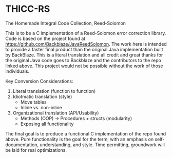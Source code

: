 # THICC-RS
The Homemade Integral Code Collection, Reed-Solomon

This is to be a C implementation of a Reed-Solomon error correction library. Code is based on the
project found at https://github.com/Backblaze/JavaReedSolomon. The work here is intended to
provide a faster final product than the original Java implementation built by BackBlaze. This is
a literal translation and all credit and great thanks for the original Java code goes to
Backblaze and the contributors to the repo linked above. This project would not be possible
without the work of those individuals.


Key Conversion Considerations:

1) Literal translation (function to function)
2) Idiotmatic translation (style)
    - Move tables
    - Inline vs. non-inline
3) Organizational translation (API/Usability)
    - Methods (OOP) -> Procedures + structs (modularity)
    - Exposing all functionality
    

The final goal is to produce a functional C implementation of the repo found above. Pure
functionality is the goal for the term, with an emphasis on self-documentation, understanding,
and style. Time permitting, groundwork will be laid for real optimizations.
